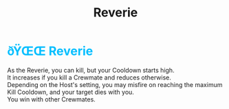 ﻿---
lang: en-US
title: Reverie
prev: Retributionist
next: Sheriff
---
# <font color="#00bfff">ðŸŒŒ <b>Reverie</b></font> <Badge text="Killing" type="tip" vertical="middle"/>
 
As the Reverie, you can kill, but your Cooldown starts high.<br>
It increases if you kill a Crewmate and reduces otherwise.<br>
Depending on the Host's setting, you may misfire on reaching the maximum Kill Cooldown, and your target dies with you. <br>
You win with other Crewmates.